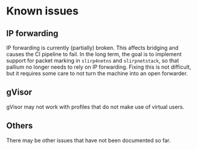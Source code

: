 # Known issues
## IP forwarding
IP forwarding is currently (partially) broken. This affects bridging and causes the CI pipeline to fail.
In the long term, the goal is to implement support for packet marking in `slirp4netns` and `slirpnetstack`, so that
pallium no longer needs to rely on IP forwarding. Fixing this is not difficult, but it requires some care to not turn
the machine into an open forwarder.

## gVisor
gVisor may not work with profiles that do not make use of virtual users.

## Others
There may be other issues that have not been documented so far.
